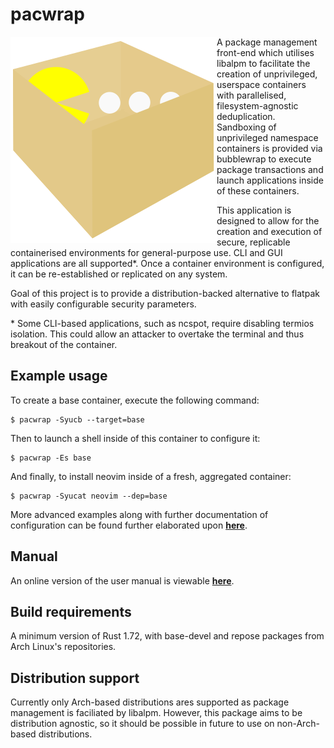 # pacwrap

<img align="left" src="../assets/logo.svg">

A package management front-end which utilises libalpm to facilitate the creation of unprivileged, userspace containers with parallelised, filesystem-agnostic deduplication. Sandboxing of unprivileged namespace containers is provided via bubblewrap to execute package transactions and launch applications inside of these containers.

This application is designed to allow for the creation and execution of secure, replicable containerised environments for general-purpose use. CLI and GUI applications are all supported*. Once a container environment is configured, it can be re-established or replicated on any system. 

Goal of this project is to provide a distribution-backed alternative to flatpak with easily configurable security parameters.

\* Some CLI-based applications, such as ncspot, require disabling termios isolation. This could allow an attacker to overtake the terminal and thus breakout of the container.
## Example usage

To create a base container, execute the following command:

```
$ pacwrap -Syucb --target=base
```

Then to launch a shell inside of this container to configure it:

```
$ pacwrap -Es base
```

And finally, to install neovim inside of a fresh, aggregated container:


```
$ pacwrap -Syucat neovim --dep=base
```

More advanced examples along with further documentation of configuration can be found further 
elaborated upon **[here](../docs/README.md)**.

## Manual

An online version of the user manual is viewable **[here](../docs/manual.md)**.

## Build requirements

A minimum version of Rust 1.72, with base-devel and repose packages from Arch Linux's repositories.

## Distribution support

Currently only Arch-based distributions ares supported as package management is faciliated by libalpm. However, this package aims to be distribution agnostic, so it should be possible in future to use on non-Arch-based distributions.

